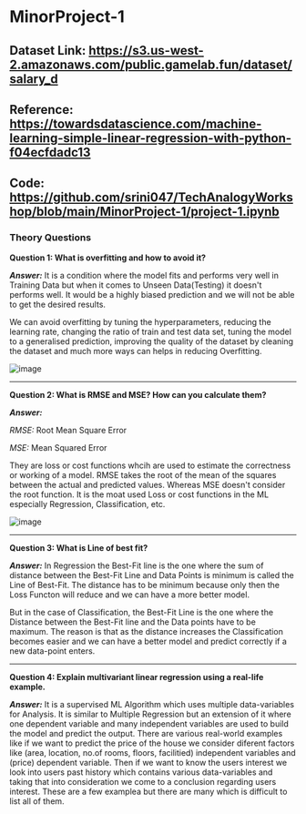 # MinorProject-1

## Dataset Link: https://s3.us-west-2.amazonaws.com/public.gamelab.fun/dataset/salary_d


## Reference: https://towardsdatascience.com/machine-learning-simple-linear-regression-with-python-f04ecfdadc13

## Code: https://github.com/srini047/TechAnalogyWorkshop/blob/main/MinorProject-1/project-1.ipynb

### Theory Questions

**Question 1: What is overfitting and how to avoid it?**

***Answer:*** It is a condition where the model fits and performs very well in Training Data but when it comes to Unseen Data(Testing) it doesn't performs well. It would be a highly biased prediction and we will not be able to get the desired results.

We can avoid overfitting by tuning the hyperparameters, reducing the learning rate, changing the ratio of train and test data set, tuning the model to a generalised prediction, improving the quality of the dataset by cleaning the dataset and much more ways can helps in reducing Overfitting.

![image](https://user-images.githubusercontent.com/81156510/129439182-9f30f508-29a9-48af-a1d7-53aca9e0960e.png)

<hr></hr>

**Question 2: What is RMSE and MSE? How can you calculate them?**

***Answer:*** 

*RMSE:* Root Mean Square Error

*MSE:* Mean Squared Error

They are loss or cost functions whcih are used to estimate the correctness or working of a model. RMSE takes the root of the mean of the squares between the actual and predicted values. Whereas MSE doesn't consider the root function. It is the moat used Loss or cost functions in the ML especially Regression, Classification, etc.

![image](https://user-images.githubusercontent.com/81156510/129439170-26f62219-327c-4f9a-9cd5-946d40b6fa17.png)

<hr></hr>

**Question 3: What is Line of best fit?**

***Answer:*** In Regression the Best-Fit line is the one where the sum of distance between the Best-Fit Line and Data Points is minimum is called the Line of Best-Fit. The distance has to be minimum because only then the Loss Functon will reduce and we can have a more better model.

But in the case of Classification, the Best-Fit Line is the one where the Distance between the Best-Fit line and the Data points have to be maximum. The reason is that as the distance increases the Classification becomes easier and we can have a better model and predict correctly if a new data-point enters.

<hr></hr>

**Question 4: Explain multivariant linear regression using a real-life example.**

***Answer:*** It is a supervised ML Algorithm which uses multiple data-variables for Analysis. It is similar to Multiple Regression but an extension of it where one dependent variable and many independent variables are used to build the model and predict the output. There are various real-world examples like if we want to predict the price of the house we consider diferent factors like (area, location, no.of rooms, floors, facilitied) independent variables and (price) dependent variable. Then if we want to know the users interest we look into users past history which contains various data-variables and taking that into consideration we come to a conclusion regarding users interest. These are a few examplea but there are many which is difficult to list all of them.
